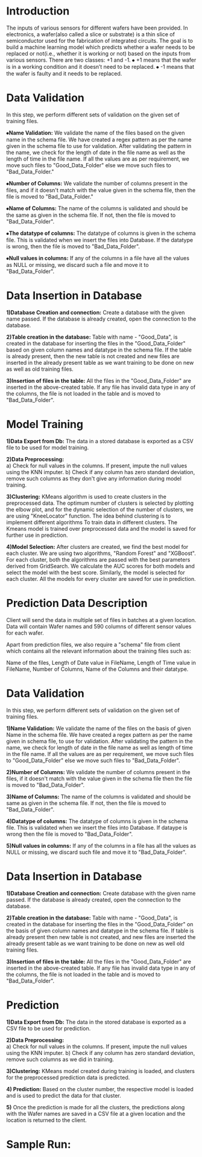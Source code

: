 # Introduction

The inputs of various sensors for different wafers have been provided. In electronics, a wafer(also called a slice or substrate) is a thin slice of semiconductor used for the fabrication of integrated circuits. The goal is to build a machine learning model which predicts whether a wafer needs to be replaced or not(i.e., whether it is working or not) based on the inputs from various sensors. There are two classes: +1 and -1. 
⦁ +1 means that the wafer is in a working condition and it doesn’t need to be replaced.
⦁ -1 means that the wafer is faulty and it needs to be replaced.

# Data Validation 

In this step, we perform different sets of validation on the given set of training files. 

⦁**Name Validation:** We validate the name of the files based on the given name in the schema file. We have created a regex pattern as per the name given in the schema file to use for validation. After validating the pattern in the name, we check for the length of date in the file name as well as the length of time in the file name. If all the values are as per requirement, we move such files to "Good_Data_Folder" else we move such files to "Bad_Data_Folder."

⦁**Number of Columns:** We validate the number of columns present in the files, and if it doesn't match with the value given in the schema file, then the file is moved to "Bad_Data_Folder."

⦁**Name of Columns:** The name of the columns is validated and should be the same as given in the schema file. If not, then the file is moved to "Bad_Data_Folder".

⦁**The datatype of columns:** The datatype of columns is given in the schema file. This is validated when we insert the files into Database. If the datatype is wrong, then the file is moved to "Bad_Data_Folder".

⦁**Null values in columns:** If any of the columns in a file have all the values as NULL or missing, we discard such a file and move it to "Bad_Data_Folder".

# Data Insertion in Database
 
**1)Database Creation and connection:** Create a database with the given name passed. If the database is already created, open the connection to the database.

**2)Table creation in the database:** Table with name - "Good_Data", is created in the database for inserting the files in the "Good_Data_Folder" based on given column names and datatype in the schema file. If the table is already present, then the new table is not created and new files are inserted in the already present table as we want training to be done on new as well as old training files.

**3)Insertion of files in the table:** All the files in the "Good_Data_Folder" are inserted in the above-created table. If any file has invalid data type in any of the columns, the file is not loaded in the table and is moved to "Bad_Data_Folder".

# Model Training 

**1)Data Export from Db:** The data in a stored database is exported as a CSV file to be used for model training.

**2)Data Preprocessing:**   
   a) Check for null values in the columns. If present, impute the null values using the KNN imputer.
   b) Check if any column has zero standard deviation, remove such columns as they don't give any information during model training.

**3)Clustering:** KMeans algorithm is used to create clusters in the preprocessed data. The optimum number of clusters is selected by plotting the elbow plot, and for the dynamic selection of the number of clusters, we are using "KneeLocator" function. The idea behind clustering is to implement different algorithms
   To train data in different clusters. The Kmeans model is trained over preprocessed data and the model is saved for further use in prediction.

**4)Model Selection:** After clusters are created, we find the best model for each cluster. We are using two algorithms, "Random Forest" and "XGBoost". For each cluster, both the algorithms are passed with the best parameters derived from GridSearch. We calculate the AUC scores for both models and select the model with the best score. Similarly, the model is selected for each cluster. All the models for every cluster are saved for use in prediction.

# Prediction Data Description

Client will send the data in multiple set of files in batches at a given location. Data will contain Wafer names and 590 columns of different sensor values for each wafer. 

Apart from prediction files, we also require a "schema" file from client which contains all the relevant information about the training files such as:

Name of the files, Length of Date value in FileName, Length of Time value in FileName, Number of Columns, Name of the Columns and their datatype.

#  Data Validation  
In this step, we perform different sets of validation on the given set of training files.

**1)Name Validation:** We validate the name of the files on the basis of given Name in the schema file. We have created a regex pattern as per the name given in schema file, to use for validation. After validating the pattern in the name, we check for length of date in the file name as well as length of time in the file name. If all the values are as per requirement, we move such files to "Good_Data_Folder" else we move such files to "Bad_Data_Folder". 

**2)Number of Columns:** We validate the number of columns present in the files, if it doesn't match with the value given in the schema file then the file is moved to "Bad_Data_Folder". 

**3)Name of Columns:** The name of the columns is validated and should be same as given in the schema file. If not, then the file is moved to "Bad_Data_Folder". 

**4)Datatype of columns:** The datatype of columns is given in the schema file. This is validated when we insert the files into Database. If dataype is wrong then the file is moved to "Bad_Data_Folder". 

**5)Null values in columns:** If any of the columns in a file has all the values as NULL or missing, we discard such file and move it to "Bad_Data_Folder".  

# Data Insertion in Database

**1)Database Creation and connection:** Create database with the given name passed. If the database is already created, open the connection to the database. 

**2)Table creation in the database:** Table with name - "Good_Data", is created in the database for inserting the files in the "Good_Data_Folder" on the basis of given column names and datatype in the schema file. If table is already present then new table is not created, and new files are inserted the already present table as we want training to be done on new as well old training files.

**3)Insertion of files in the table:** All the files in the "Good_Data_Folder" are inserted in the above-created table. If any file has invalid data type in any of the columns, the file is not loaded in the table and is moved to "Bad_Data_Folder".

# Prediction 

**1)Data Export from Db:** The data in the stored database is exported as a CSV file to be used for prediction.

**2)Data Preprocessing:**   
   a) Check for null values in the columns. If present, impute the null values using the KNN imputer.
   b) Check if any column has zero standard deviation, remove such columns as we did in training.

**3)Clustering:** KMeans model created during training is loaded, and clusters for the preprocessed prediction data is predicted.

**4) Prediction:** Based on the cluster number, the respective model is loaded and is used to predict the data for that cluster.

**5)** Once the prediction is made for all the clusters, the predictions along with the Wafer names are saved in a CSV file at a given location and the location is returned to the client.

# Sample Run:
